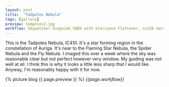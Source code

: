 ```yaml
---
layout: post
title:  "Tadpoles Nebula"
tags: [gallery]
preview: tadpoles2.jpg
workflow: Skywatcher Evoguide 50ED with Starizona Flattener, sv220 narrowband filter, Risingcam IMX585, guided, ~5hrs of data
---
```

This is the Tadpoles Nebula, IC410. It's a star forming region in the constellation of Auriga. It's near to the Flaming Star Nebula, the Spider Nebula and the Fly Nebula. I imaged this over a week where the sky was reasonable clear but not perfect however very window. My guiding was not well at all. I think this is why it looks a little less sharp that I would like. Anyway, I'm reasonably happy with it for now.

{% picture blog {{ page.preview }} %}
_{{page.workflow}}_
